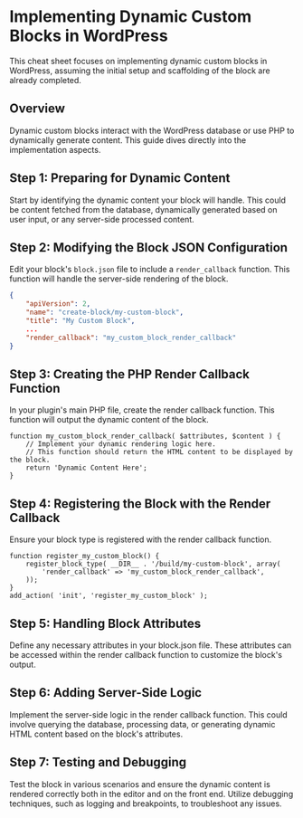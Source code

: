 # Implementing Dynamic Custom Blocks in WordPress

This cheat sheet focuses on implementing dynamic custom blocks in WordPress, assuming the initial setup and scaffolding of the block are already completed.

## Overview

Dynamic custom blocks interact with the WordPress database or use PHP to dynamically generate content. This guide dives directly into the implementation aspects.

## Step 1: Preparing for Dynamic Content

Start by identifying the dynamic content your block will handle. This could be content fetched from the database, dynamically generated based on user input, or any server-side processed content.

## Step 2: Modifying the Block JSON Configuration

Edit your block's `block.json` file to include a `render_callback` function. This function will handle the server-side rendering of the block.

```json
{
    "apiVersion": 2,
    "name": "create-block/my-custom-block",
    "title": "My Custom Block",
    ...
    "render_callback": "my_custom_block_render_callback"
}
```
## Step 3: Creating the PHP Render Callback Function
In your plugin's main PHP file, create the render callback function. This function will output the dynamic content of the block.
```
function my_custom_block_render_callback( $attributes, $content ) {
    // Implement your dynamic rendering logic here.
    // This function should return the HTML content to be displayed by the block.
    return 'Dynamic Content Here';
}

```
## Step 4: Registering the Block with the Render Callback
Ensure your block type is registered with the render callback function.
```
function register_my_custom_block() {
    register_block_type( __DIR__ . '/build/my-custom-block', array(
        'render_callback' => 'my_custom_block_render_callback',
    ));
}
add_action( 'init', 'register_my_custom_block' );
```
## Step 5: Handling Block Attributes
Define any necessary attributes in your block.json file. These attributes can be accessed within the render callback function to customize the block's output.

## Step 6: Adding Server-Side Logic
Implement the server-side logic in the render callback function. This could involve querying the database, processing data, or generating dynamic HTML content based on the block's attributes.

## Step 7: Testing and Debugging
Test the block in various scenarios and ensure the dynamic content is rendered correctly both in the editor and on the front end.
Utilize debugging techniques, such as logging and breakpoints, to troubleshoot any issues.

